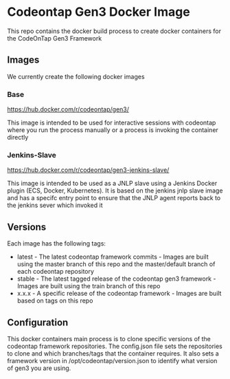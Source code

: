 # Codeontap Gen3 Docker Image

This repo contains the docker build process to create docker containers for the CodeOnTap Gen3 Framework

## Images

We currently create the following docker images

### Base

https://hub.docker.com/r/codeontap/gen3/

This image is intended to be used for interactive sessions with codeontap where you run the process manually or a process is invoking the container directly

### Jenkins-Slave

https://hub.docker.com/r/codeontap/gen3-jenkins-slave/

This image is intended to be used as a JNLP slave using a Jenkins Docker plugin (ECS, Docker, Kubernetes). It is based on the jenkins jnlp slave image and has a specifc entry point to ensure that the JNLP agent reports back to the jenkins sever which invoked it 

## Versions

Each image has the following tags:

- latest - The latest codeontap framework commits - Images are built using the master branch of this repo and the master/default branch of each codeontap repository
- stable - The latest tagged release of the codeontap gen3 framework - Images are built using the train branch of this repo
- x.x.x - A specific release of the codeontap framework - Images are built based on tags on this repo

## Configuration

This docker containers main process is to clone specific versions of the codeontap framework repositories. The config.json file sets the repositories to clone and which branches/tags that the container requires. It also sets a framework version in /opt/codeontap/version.json to identify what version of gen3 you are using.
